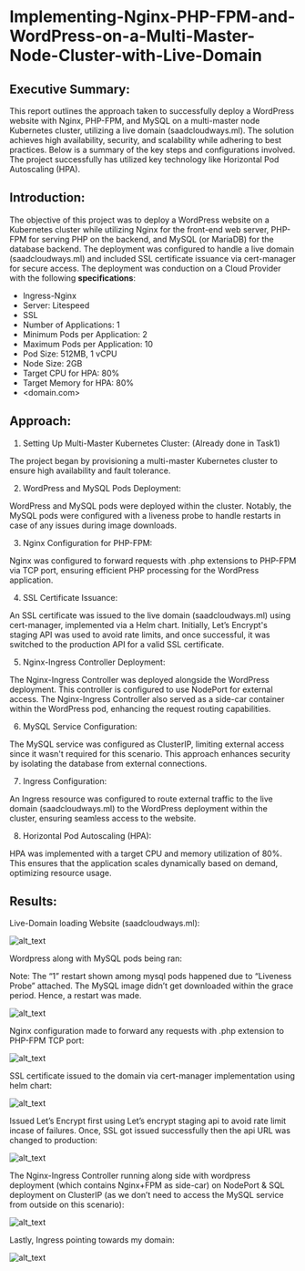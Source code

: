 # Implementing-Nginx-PHP-FPM-and-WordPress-on-a-Multi-Master-Node-Cluster-with-Live-Domain

## Executive Summary:

This report outlines the approach taken to successfully deploy a WordPress website with Nginx, PHP-FPM, and MySQL on a multi-master node Kubernetes cluster, utilizing a live domain (saadcloudways.ml). The solution achieves high availability, security, and scalability while adhering to best practices. Below is a summary of the key steps and configurations involved. The project successfully has utilized key technology like Horizontal Pod Autoscaling (HPA).

## Introduction:

The objective of this project was to deploy a WordPress website on a Kubernetes cluster while utilizing Nginx for the front-end web server, PHP-FPM for serving PHP on the backend, and MySQL (or MariaDB) for the database backend. The deployment was configured to handle a live domain (saadcloudways.ml) and included SSL certificate issuance via cert-manager for secure access. The deployment was conduction on a Cloud Provider with the following **specifications**:

* Ingress-Nginx
* Server: Litespeed
* SSL
* Number of Applications: 1
* Minimum Pods per Application: 2
* Maximum Pods per Application: 10
* Pod Size: 512MB, 1 vCPU
* Node Size: 2GB
* Target CPU for HPA: 80%
* Target Memory for HPA: 80%
* &lt;domain.com>


## Approach:

1. Setting Up Multi-Master Kubernetes Cluster: (Already done in Task1)

The project began by provisioning a multi-master Kubernetes cluster to ensure high availability and fault tolerance.

2. WordPress and MySQL Pods Deployment:

WordPress and MySQL pods were deployed within the cluster. Notably, the MySQL pods were configured with a liveness probe to handle restarts in case of any issues during image downloads.

3. Nginx Configuration for PHP-FPM:

Nginx was configured to forward requests with .php extensions to PHP-FPM via TCP port, ensuring efficient PHP processing for the WordPress application.

4. SSL Certificate Issuance:

An SSL certificate was issued to the live domain (saadcloudways.ml) using cert-manager, implemented via a Helm chart. Initially, Let’s Encrypt's staging API was used to avoid rate limits, and once successful, it was switched to the production API for a valid SSL certificate.

5. Nginx-Ingress Controller Deployment:

The Nginx-Ingress Controller was deployed alongside the WordPress deployment. This controller is configured to use NodePort for external access. The Nginx-Ingress Controller also served as a side-car container within the WordPress pod, enhancing the request routing capabilities.

6. MySQL Service Configuration:

The MySQL service was configured as ClusterIP, limiting external access since it wasn't required for this scenario. This approach enhances security by isolating the database from external connections.

7. Ingress Configuration:

An Ingress resource was configured to route external traffic to the live domain (saadcloudways.ml) to the WordPress deployment within the cluster, ensuring seamless access to the website.

8. Horizontal Pod Autoscaling (HPA):

HPA was implemented with a target CPU and memory utilization of 80%. This ensures that the application scales dynamically based on demand, optimizing resource usage.

## Results:
Live-Domain loading Website (saadcloudways.ml): 

![alt_text](images/image1.png "image_tooltip")

Wordpress along with MySQL pods being ran:

Note: The “1” restart shown among mysql pods happened due to “Liveness Probe” attached. The MySQL image didn’t get downloaded within the grace period. Hence, a restart was made.

![alt_text](images/image2.png "image_tooltip")


Nginx configuration made to forward any requests with .php extension to PHP-FPM TCP port:
 
![alt_text](images/image3.png "image_tooltip")

SSL certificate issued to the domain via cert-manager implementation using helm chart:

![alt_text](images/image4.png "image_tooltip")

Issued Let’s Encrypt first using Let’s encrypt staging api to avoid rate limit incase of failures. Once, SSL got issued successfully then the api URL was changed to production:

![alt_text](images/image5.png "image_tooltip")

The Nginx-Ingress Controller running along side with wordpress deployment (which contains Nginx+FPM as side-car) on NodePort & SQL deployment on ClusterIP (as we don’t need to access the MySQL service from outside on this scenario):

![alt_text](images/image6.png "image_tooltip")

Lastly, Ingress pointing towards my domain: 

![alt_text](images/image7.png "image_tooltip")
